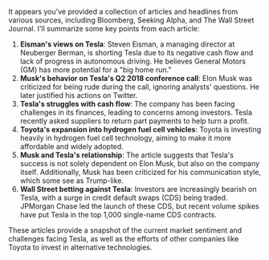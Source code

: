 It appears you've provided a collection of articles and headlines from various sources, including Bloomberg, Seeking Alpha, and The Wall Street Journal. I'll summarize some key points from each article:

1. **Eisman's views on Tesla**: Steven Eisman, a managing director at Neuberger Berman, is shorting Tesla due to its negative cash flow and lack of progress in autonomous driving. He believes General Motors (GM) has more potential for a "big home run."
2. **Musk's behavior on Tesla's Q2 2018 conference call**: Elon Musk was criticized for being rude during the call, ignoring analysts' questions. He later justified his actions on Twitter.
3. **Tesla's struggles with cash flow**: The company has been facing challenges in its finances, leading to concerns among investors. Tesla recently asked suppliers to return part payments to help turn a profit.
4. **Toyota's expansion into hydrogen fuel cell vehicles**: Toyota is investing heavily in hydrogen fuel cell technology, aiming to make it more affordable and widely adopted.
5. **Musk and Tesla's relationship**: The article suggests that Tesla's success is not solely dependent on Elon Musk, but also on the company itself. Additionally, Musk has been criticized for his communication style, which some see as Trump-like.
6. **Wall Street betting against Tesla**: Investors are increasingly bearish on Tesla, with a surge in credit default swaps (CDS) being traded. JPMorgan Chase led the launch of these CDS, but recent volume spikes have put Tesla in the top 1,000 single-name CDS contracts.

These articles provide a snapshot of the current market sentiment and challenges facing Tesla, as well as the efforts of other companies like Toyota to invest in alternative technologies.